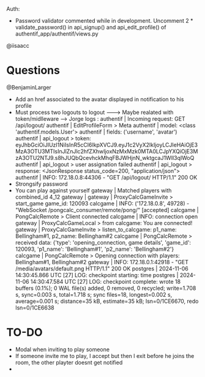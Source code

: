 Auth:
- Password validator commented while in development. Uncomment 2 * validate_password() in api_signup() and api_edit_profile() of authentif_app/authentif/views.py

@iisaacc



  # Questions


  @BenjaminLarger
- Add an href associated to the avatar displayed in notification to his profile
- Must process two logouts to logout ---> Maybe realated with token/midlleware --> Jorge
    logs : authentif   | Incoming request: GET /api/logout/
    authentif   | EditProfileForm > Meta
    authentif   | model: <class 'authentif.models.User'>
    authentif   | fields: ('username', 'avatar')
    authentif   | api_logout > token: eyJhbGciOiJIUzI1NiIsInR5cCI6IkpXVCJ9.eyJ1c2VyX2lkIjoyLCJleHAiOjE3MzA3OTU3MTIsInJlZnJlc2hfZXhwIjoxNzMxMzk0MTA0LCJpYXQiOjE3MzA3OTU2NTJ9.s8hJUQbQcevhckMhqFBJWHjnN_wktgcaJ1WIl3qIWoQ
    authentif   | api_logout > user assignation failed
    authentif   | api_logout > response: <JsonResponse status_code=200, "application/json">
    authentif   | INFO:     172.18.0.8:44306 - "GET /api/logout/ HTTP/1.1" 200 OK
- Strongsify password
- You can play against yourself
  gateway     | Matched players with combined_id 4_12
gateway     | 
gateway     | ProxyCalcGameInvite > start_game game_id: 120093
calcgame    | INFO:     ('172.18.0.8', 49728) - "WebSocket /pongcalc_consumer/remote/pong/" [accepted]
calcgame    | PongCalcRemote > Client connected
calcgame    | INFO:     connection open
gateway     | ProxyCalcGameLocal > from calcgame: You are connected!
gateway     | ProxyCalcGameInvite > listen_to_calcgame:  p1_name: Bellingham#1, p2_name: Bellingham#2
calcgame    | PongCalcRemote > received data: {'type': 'opening_connection, game details', 'game_id': 120093, 'p1_name': 'Bellingham#1', 'p2_name': 'Bellingham#2'}
calcgame    | PongCalcRemote > Opening connection with players: Bellingham#1, Bellingham#2
gateway     | INFO:     172.18.0.1:42918 - "GET /media/avatars/default.png HTTP/1.1" 200 OK
postgres    | 2024-11-06 14:30:45.866 UTC [27] LOG:  checkpoint starting: time
postgres    | 2024-11-06 14:30:47.584 UTC [27] LOG:  checkpoint complete: wrote 18 buffers (0.1%); 0 WAL file(s) added, 0 removed, 0 recycled; write=1.708 s, sync=0.003 s, total=1.718 s; sync files=18, longest=0.002 s, average=0.001 s; distance=35 kB, estimate=35 kB; lsn=0/1CE6670, redo lsn=0/1CE6638

# TO-DO
  - Modal when inviting to play someone
  - If someone invite me to play, I accept but then I exit before he joins the room, the other playter doesnt get   notified
  - 
